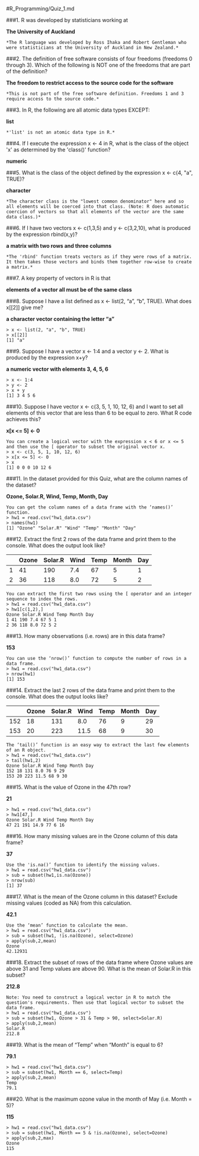 #R_Programming/Quiz_1.md

###1. R was developed by statisticians working at

**The University of Auckland**

	*The R language was developed by Ross Ihaka and Robert Gentleman who were statisticians at the University of Auckland in New Zealand.*

###2. The definition of free software consists of four freedoms (freedoms 0 through 3). Which of the following is NOT one of the freedoms that are part of the definition?

**The freedom to restrict access to the source code for the software**

	*This is not part of the free software definition. Freedoms 1 and 3 require access to the source code.*

###3. In R, the following are all atomic data types EXCEPT:

**list**

	*'list' is not an atomic data type in R.*

###4. If I execute the expression x <- 4 in R, what is the class of the object 'x' as determined by the 'class()' function?

**numeric**

###5. What is the class of the object defined by the expression x <- c(4, "a", TRUE)?

**character**

	*The character class is the "lowest common denominator" here and so all elements will be coerced into that class. (Note: R does automatic coercion of vectors so that all elements of the vector are the same data class.)*

###6. If I have two vectors x <- c(1,3,5) and y <- c(3,2,10), what is produced by the expression rbind(x,y)?

**a matrix with two rows and three columns**

	*The 'rbind' function treats vectors as if they were rows of a matrix. It then takes those vectors and binds them together row-wise to create a matrix.*

###7. A key property of vectors in R is that

**elements of a vector all must be of the same class**

###8. Suppose I have a list defined as x <- list(2, “a”, “b”, TRUE). What does x[[2]] give me?

**a character vector containing the letter “a”**

	> x <- list(2, "a", "b", TRUE)
	> x[[2]]
	[1] "a"

###9. Suppose I have a vector x <- 1:4 and a vector y <- 2. What is produced by the expression x+y? 

**a numeric vector with elements 3, 4, 5, 6**

	> x <- 1:4
	> y <- 2
	> x + y
	[1] 3 4 5 6

###10. Suppose I have vector x <- c(3, 5, 1, 10, 12, 6) and I want to set all elements of this vector that are less than 6 to be equal to zero. What R code achieves this? 

**x[x <= 5] <- 0**

	You can create a logical vector with the expression x < 6 or x <= 5 and then use the [ operator to subset the original vector x.
	> x <- c(3, 5, 1, 10, 12, 6)
	> x[x <= 5] <- 0
	> x
	[1] 0 0 0 10 12 6

###11. In the dataset provided for this Quiz, what are the column names of the dataset?

**Ozone, Solar.R, Wind, Temp, Month, Day**

	You can get the column names of a data frame with the ‘names()’ function.
	> hw1 = read.csv("hw1_data.csv")
	> names(hw1)
	[1] "Ozone" "Solar.R" "Wind" "Temp" "Month" "Day"

###12. Extract the first 2 rows of the data frame and print them to the console. What does the output look like?

|    | Ozone  | Solar.R  | Wind  | Temp  | Month  | Day  |
| -- | ------ | -------- | ----- | ----- | ------ | ---- |
| 1  | 41  | 190  | 7.4  | 67  | 5  | 1  |
| 2  | 36  | 118  | 8.0  | 72  | 5  | 2  |

	You can extract the first two rows using the [ operator and an integer sequence to index the rows.
	> hw1 = read.csv("hw1_data.csv")
	> hw1[c(1,2),]
	Ozone Solar.R Wind Temp Month Day
	1 41 190 7.4 67 5 1
	2 36 118 8.0 72 5 2

###13. How many observations (i.e. rows) are in this data frame?

**153**

	You can use the ‘nrow()’ function to compute the number of rows in a data frame.
	> hw1 = read.csv("hw1_data.csv")
	> nrow(hw1)
	[1] 153

###14. Extract the last 2 rows of the data frame and print them to the console. What does the output looks like?

|    | Ozone  | Solar.R  | Wind  | Temp  | Month  | Day  |
| -- | ------ | -------- | ----- | ----- | ------ | ---- |
| 152  | 18  | 131  | 8.0  | 76  | 9  | 29  |
| 153  | 20  | 223  | 11.5  | 68  | 9  | 30  |

	The ‘tail()’ function is an easy way to extract the last few elements of an R object. 
	> hw1 = read.csv("hw1_data.csv")
	> tail(hw1,2)
	Ozone Solar.R Wind Temp Month Day
	152 18 131 8.0 76 9 29
	153 20 223 11.5 68 9 30

###15. What is the value of Ozone in the 47th row?

**21**

	> hw1 = read.csv("hw1_data.csv")
	> hw1[47,]
	Ozone Solar.R Wind Temp Month Day
	47 21 191 14.9 77 6 16

###16. How many missing values are in the Ozone column of this data frame?

**37**

	Use the 'is.na()’ function to identify the missing values. 
	> hw1 = read.csv("hw1_data.csv")
	> sub = subset(hw1,is.na(Ozone))
	> nrow(sub)
	[1] 37

###17. What is the mean of the Ozone column in this dataset? Exclude missing values (coded as NA) from this calculation. 

**42.1**

	Use the ‘mean’ function to calculate the mean.
	> hw1 = read.csv("hw1_data.csv")
	> sub = subset(hw1, !is.na(Ozone), select=Ozone)
	> apply(sub,2,mean)
	Ozone
	42.12931

###18. Extract the subset of rows of the data frame where Ozone values are above 31 and Temp values are above 90. What is the mean of Solar.R in this subset?

**212.8**

	Note: You need to construct a logical vector in R to match the question's requirements. Then use that logical vector to subset the data frame.
	> hw1 = read.csv("hw1_data.csv")
	> sub = subset(hw1, Ozone > 31 & Temp > 90, select=Solar.R)
	> apply(sub,2,mean)
	Solar.R
	212.8

###19. What is the mean of “Temp” when “Month” is equal to 6?

**79.1**

	> hw1 = read.csv("hw1_data.csv")
	> sub = subset(hw1, Month == 6, select=Temp)
	> apply(sub,2,mean)
	Temp
	79.1

###20. What is the maximum ozone value in the month of May (i.e. Month = 5)?

**115**

	> hw1 = read.csv("hw1_data.csv")
	> sub = subset(hw1, Month == 5 & !is.na(Ozone), select=Ozone)
	> apply(sub,2,max)
	Ozone
	115

